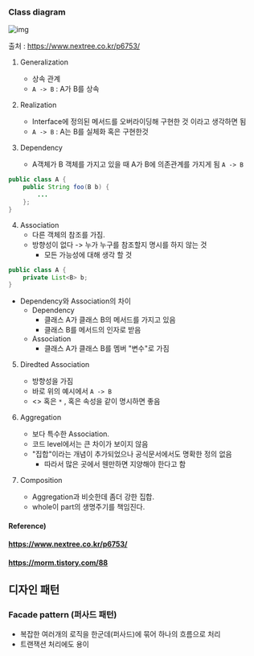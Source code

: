 ### Class diagram

![img](https://www.nextree.co.kr/content/images/2021/01/--6-----------.png)

출처 : https://www.nextree.co.kr/p6753/



1. Generalization
   * 상속 관계
   * `A -> B` : A가 B를 상속



2. Realization
   * Interface에 정의된 메서드를 오버라이딩해 구현한 것 이라고 생각하면 됨
   * `A -> B` : A는 B를 실체화 혹은 구현한것



3. Dependency
   * A객체가 B 객체를 가지고 있을 때 A가 B에 의존관계를 가지게 됨 `A -> B`

``` java
public class A {
	public String foo(B b) {
        ...
    };
}
```



4. Association
   * 다른 객체의 참조를 가짐.
   * 방향성이 없다 -> 누가 누구를 참조할지 명시를 하지 않는 것
     * 모든 가능성에 대해 생각 할 것

``` java
public class A {
    private List<B> b;
}
```



* Dependency와 Association의 차이 
  * Dependency
    * 클래스 A가 클래스 B의 메서드를 가지고 있음
    * 클래스 B를 메서드의 인자로 받음
  * Association
    * 클래스 A가 클래스 B를 멤버 "변수"로 가짐



5. Diredted Association
   * 방향성을 가짐
   * 바로 위의 예시에서 `A -> B`
   *  <<List>> 혹은 `*` , 혹은 속성을 같이 명시하면 좋음



6. Aggregation
   * 보다 특수한 Association.
   * 코드 level에서는 큰 차이가 보이지 않음
   * "집합"이라는 개념이 추가되었으나 공식문서에서도 명확한 정의 없음
     * 따라서 많은 곳에서 웬만하면 지양해야 한다고 함



7. Composition
   * Aggregation과 비슷한데 좀더 강한 집합.
   * whole이 part의 생명주기를 책임진다.



#### Reference)

#### https://www.nextree.co.kr/p6753/

#### https://morm.tistory.com/88





## 디자인 패턴

### Facade pattern (퍼사드 패턴)

* 복잡한 여러개의 로직을 한군데(퍼사드)에 묶어 하나의 흐름으로 처리
* 트랜잭션 처리에도 용이